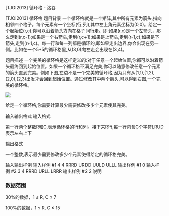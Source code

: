 



[TJOI2013] 循环格 - 洛谷














[TJOI2013] 循环格
题目背景
一个循环格就是一个矩阵,其中所有元素为箭头,指向相邻四个格子。每个元素有一个坐标(行,列),其中左上角元素坐标为(0,0)。给定一个起始位(r,c),你可以沿着箭头方向在格子间行走。即:如果(r,c)是一个左箭头，那么走到(r,c-1);如果是一个右箭头,走到(r,c+1);如果是上箭头,走到(r-1,c);如果是下箭头,走到(r+1,c)。每一行和每一列都是循环的,即如果走出边界,你会出现在另一侧。比如在一个5\*5的循环格里,从(3,0)向左走会出现在(3,4)。

题目描述
一个完美的循环格是这样定义的:对于任意一个起始位置,你都可以沿着箭头最终回到起始位置。如果一个循环格不满足完美,你可以随意修改任意一个元素的箭头直到完美。例如下图,左边不是一个完美的循环格,因为只有从(1,1),(1,2),(2,0),(2,3)出发才会回到起始位置。通过修改其中两个箭头,可以得到右图,一个完美的循环格。

 ![](https://cdn.luogu.com.cn/upload/pic/10987.png) 

给定一个循环格,你需要计算最少需要修改多少个元素使其完美。

输入输出格式
输入格式

第一行两个整数R和C,表示循环格的行和列。接下来R行,每一行包含C个字符LRUD表示左右上下

输出格式

一个整数,表示最少需要修改多少个元素使得给定的循环格完美。

输入输出样例
输入样例 #1
4 4
RRRD
URDD
UULD
ULLL
输出样例 #1
0
输入样例 #2
3 4
RRRD
URLL
LRRR
输出样例 #2
2
说明
### 数据范围

30%的数据，1 ≤ R, C ≤ 7

100%的数据，1 ≤ R, C ≤ 15







